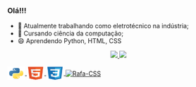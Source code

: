 ### Olá!!!

- 🔭 Atualmente trabalhando como eletrotécnico na indústria;
- 🌱 Cursando ciência da computação;
- 😄 Aprendendo Python, HTML, CSS 



<div align="center">
  <a href="https://github.com/LeandroLDA">
  <img height="145em" src="https://github-readme-stats.vercel.app/api?username=LeandroLDA&show_icons=true&theme=dracula&include_all_commits=true&count_private=true"/>
  <img height="145em" src="https://github-readme-stats.vercel.app/api/top-langs/?username=LeandroLDA&layout=compact&langs_count=7&theme=dracula"/>
</div>

<div style="display: inline_block"><br>
  <img align="center" alt="Rafa-Python" height="30" width="40" src="https://raw.githubusercontent.com/devicons/devicon/master/icons/python/python-original.svg">
  <img align="center" alt="Rafa-HTML" height="30" width="40" src="https://raw.githubusercontent.com/devicons/devicon/master/icons/html5/html5-original.svg">
  <img align="center" alt="Rafa-CSS" height="30" width="40" src="https://raw.githubusercontent.com/devicons/devicon/master/icons/css3/css3-original.svg">
  <img align="center" alt="Rafa-CSS" height="30" width="40" src="https://user-images.githubusercontent.com/45002731/176006870-d0dd69a0-a15c-401f-9c9b-10dede32df18.png">
  </div>

